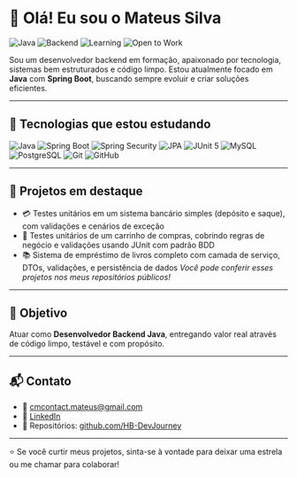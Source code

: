 # 👋 Olá! Eu sou o Mateus Silva

![Java](https://img.shields.io/badge/Java-Developer-blue?style=flat-square&logo=java)
![Backend](https://img.shields.io/badge/Backend-Focused-green?style=flat-square)
![Learning](https://img.shields.io/badge/Learning-Every%20Day-orange?style=flat-square)
![Open to Work](https://img.shields.io/badge/Open_to_Work-Yes-brightgreen?style=flat-square)

Sou um desenvolvedor backend em formação, apaixonado por tecnologia, sistemas bem estruturados e código limpo. Estou atualmente focado em **Java** com **Spring Boot**, buscando sempre evoluir e criar soluções eficientes.

---

## 🚀 Tecnologias que estou estudando

![Java](https://img.shields.io/badge/Java-21-blue?style=flat-square&logo=openjdk)
![Spring Boot](https://img.shields.io/badge/Spring_Boot-3.2-green?style=flat-square&logo=springboot)
![Spring Security](https://img.shields.io/badge/Spring_Security-enabled-success?style=flat-square&logo=springsecurity)
![JPA](https://img.shields.io/badge/JPA-Hibernate-orange?style=flat-square&logo=hibernate)
![JUnit 5](https://img.shields.io/badge/JUnit-5-red?style=flat-square&logo=java)
![MySQL](https://img.shields.io/badge/MySQL-005C84?style=flat-square&logo=mysql&logoColor=white)
![PostgreSQL](https://img.shields.io/badge/PostgreSQL-316192?style=flat-square&logo=postgresql&logoColor=white)
![Git](https://img.shields.io/badge/Git-F05032?style=flat-square&logo=git&logoColor=white)
![GitHub](https://img.shields.io/badge/GitHub-181717?style=flat-square&logo=github)

---

## 📘 Projetos em destaque

- 💳 Testes unitários em um sistema bancário simples (depósito e saque), com validações e cenários de exceção  
- 🛒 Testes unitários de um carrinho de compras, cobrindo regras de negócio e validações usando JUnit com padrão BDD  
- 📚 Sistema de empréstimo de livros completo com camada de serviço, DTOs, validações, e persistência de dados
*Você pode conferir esses projetos nos meus repositórios públicos!*

---

## 🎯 Objetivo

Atuar como **Desenvolvedor Backend Java**, entregando valor real através de código limpo, testável e com propósito.

---

## 📬 Contato

- 📧 cmcontact.mateus@gmail.com  
- 💼 [LinkedIn](https://www.linkedin.com/in/devmateussilva/)
- 📂 Repositórios: [github.com/HB-DevJourney](https://github.com/HB-DevJourney)

---

⭐ Se você curtir meus projetos, sinta-se à vontade para deixar uma estrela ou me chamar para colaborar!
